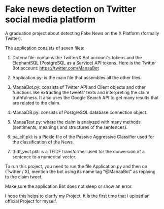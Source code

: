 # Fake news detection on Twitter social media platform
A graduation project about detecting Fake News on the X Platform (formally Twitter).

The application consists of seven files:

1) Dotenv file:
    contains the Twitter/X Bot account's tokens and the ElephantSQL (PostgreSQL as a Service) API tokens.
    Here is the Twitter Bot account: https://twitter.com/ManaaBot

2) Application.py: 
    is the main file that assembles all the other files.

3) ManaaBot.py:
    consists of Twitter API and Client objects and other functions like extracting the tweets' texts and interpreting the claim truthfulness.
    It also uses the Google Search API to get many results that are related to the claim.

4) ManaaDB.py:
    consists of PostgreSQL database connection object.

5) ManaaText.py:
    where the claim is analyzed with many methods (sentiments, meanings and structures of the sentences).

6) pa_clf.pkl:
    is a Pickle file of the Passive Aggressive Classifier used for the classification of the News.

7) tfidf_vect.pkl:
    is a TFIDF transformer used for the conversion of a sentence to a numerical vector.

To run this project, you need to run the file Application.py and then on (Twitter / X), mention the bot using its name tag "@ManaaBot" as replying to the claim tweet.

Make sure the application Bot does not sleep or show an error.

I hope this helps to clarify my Project. It is the first time that I upload an official Project for myself.
